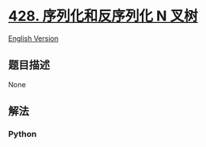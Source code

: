 # [428. 序列化和反序列化 N 叉树](https://leetcode-cn.com/problems/serialize-and-deserialize-n-ary-tree)

[English Version](/leetcode/0400-0499/0428.Serialize%20and%20Deserialize%20N-ary%20Tree/README_EN.md)

## 题目描述

<!-- 这里写题目描述 -->

None

## 解法

<!-- 这里可写通用的实现逻辑 -->

<!-- tabs:start -->

### **Python**

<!-- 这里可写当前语言的特殊实现逻辑 -->

```python

```

<!-- tabs:end -->
